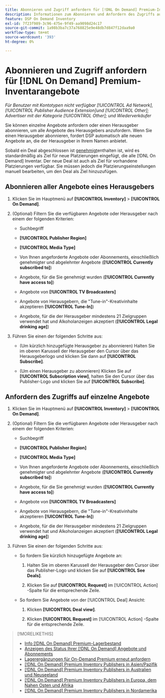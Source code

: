 ```yaml
---
title: Abonnieren und Zugriff anfordern für [!DNL On Demand] Premium-Inventarangebote
description: Informationen zum Abonnieren und Anfordern des Zugriffs auf[!DNL On Demand] Angebote.
feature: DSP On Demand Inventory
exl-id: 7f23f989-3c96-475e-9f49-aa9098d24c17
source-git-commit: 1a98b3ba7c37a768825e9e48db7d847f12daa9a0
workflow-type: tm+mt
source-wordcount: '393'
ht-degree: 0%

---
```


# Abonnieren und Zugriff anfordern für [!DNL On Demand] Premium-Inventarangebote

*Für Benutzer mit Kontotypen nicht verfügbar [!UICONTROL Ad Network], [!UICONTROL Publisher Audience Extension]und [!UICONTROL Other]; Advertiser mit der Kategorie [!UICONTROL Other]; und Wiederverkäufer*

Sie können einzelne Angebote anfordern oder einen Herausgeber abonnieren, um alle Angebote des Herausgebers anzufordern. Wenn Sie einen Herausgeber abonnieren, fordert DSP automatisch alle neuen Angebote an, die der Herausgeber in Ihrem Namen anbietet.

Sobald ein Deal abgeschlossen ist [genehmigt](/help/dsp/inventory/on-demand-inventory-view-status.md)enthalten ist, wird es standardmäßig als Ziel für neue Platzierungen eingefügt, die alle [!DNL On Demand] Inventar. Der neue Deal ist auch als Ziel für vorhandene Platzierungen verfügbar. Sie müssen jedoch die Platzierungseinstellungen manuell bearbeiten, um den Deal als Ziel hinzuzufügen.

## Abonnieren aller Angebote eines Herausgebers

1. Klicken Sie im Hauptmenü auf **[!UICONTROL Inventory]** > **[!UICONTROL On Demand]**.

1. (Optional) Filtern Sie die verfügbaren Angebote oder Herausgeber nach einem der folgenden Kriterien:

   * Suchbegriff

   * **[!UICONTROL Publisher Region]**

   * **[!UICONTROL Media Type]**

   * Von Ihnen angeforderte Angebote oder Abonnements, einschließlich genehmigter und abgelehnter Angebote (**[!UICONTROL Currently subscribed to]**)

   * Angebote, für die Sie genehmigt wurden (**[!UICONTROL Currently have access to]**)

   * Angebote von **[!UICONTROL TV Broadcasters]**

   * Angebote von Herausgebern, die &quot;Tune-in&quot;-Kreativinhalte akzeptieren
      **[!UICONTROL Tune-In]**)

   * Angebote, für die der Herausgeber mindestens 21 Zielgruppen verwendet hat und Alkoholanzeigen akzeptiert (**[!UICONTROL Legal drinking age]**)

1. Führen Sie einen der folgenden Schritte aus:

   * (Um kürzlich hinzugefügte Herausgeber zu abonnieren) Halten Sie im oberen Karussell der Herausgeber den Cursor über das Herausgeberlogo und klicken Sie dann auf **[!UICONTROL Subscribe]**.

   * (Um einen Herausgeber zu abonnieren) Klicken Sie auf **[!UICONTROL Subscription view]**, halten Sie den Cursor über das Publisher-Logo und klicken Sie auf **[!UICONTROL Subscribe]**.

## Anfordern des Zugriffs auf einzelne Angebote

1. Klicken Sie im Hauptmenü auf **[!UICONTROL Inventory]** > **[!UICONTROL On Demand]**.

1. (Optional) Filtern Sie die verfügbaren Angebote oder Herausgeber nach einem der folgenden Kriterien:

   * Suchbegriff

   * **[!UICONTROL Publisher Region]**

   * **[!UICONTROL Media Type]**

   * Von Ihnen angeforderte Angebote oder Abonnements, einschließlich genehmigter und abgelehnter Angebote (**[!UICONTROL Currently subscribed to]**)

   * Angebote, für die Sie genehmigt wurden (**[!UICONTROL Currently have access to]**)

   * Angebote von **[!UICONTROL TV Broadcasters]**

   * Angebote von Herausgebern, die &quot;Tune-in&quot;-Kreativinhalte akzeptieren
      **[!UICONTROL Tune-In]**)

   * Angebote, für die der Herausgeber mindestens 21 Zielgruppen verwendet hat und Alkoholanzeigen akzeptiert (**[!UICONTROL Legal drinking age]**)

1. Führen Sie einen der folgenden Schritte aus:

   * So fordern Sie kürzlich hinzugefügte Angebote an:

      1. Halten Sie im oberen Karussell der Herausgeber den Cursor über das Publisher-Logo und klicken Sie auf **[!UICONTROL See Deals]**.

      1. Klicken Sie auf **[!UICONTROL Request]** im [!UICONTROL Action] -Spalte für die entsprechende Zeile.
   * So fordern Sie Angebote von der [!UICONTROL Deal] Ansicht:

      1. Klicken **[!UICONTROL Deal view]**.

      1. Klicken **[!UICONTROL Request]** im [!UICONTROL Action] -Spalte für die entsprechende Zeile.


>[!MORELIKETHIS]
>
>* [Info [!DNL On Demand] Premium-Lagerbestand](on-demand-inventory-about.md)
>* [Anzeigen des Status Ihrer [!DNL On Demand] Angebote und Abonnements](on-demand-inventory-view-status.md)
>* [Lagerergänzungen für On-Demand Premium erneut anfordern](on-demand-inventory-rerequest.md)
>* [[!DNL On Demand] Premium Inventory Publishers in Asien/Pazifik](on-demand-inventory-publishers-apac.md)
>* [[!DNL On Demand] Premium Inventory Publishers in Australien und Neuseeland](on-demand-inventory-publishers-anz.md)
>* [[!DNL On Demand] Premium Inventory Publishers in Europa, dem Nahen Osten und Afrika](on-demand-inventory-publishers-emea.md)
>* [[!DNL On Demand] Premium Inventory Publishers in Nordamerika](on-demand-inventory-publishers-na.md)

